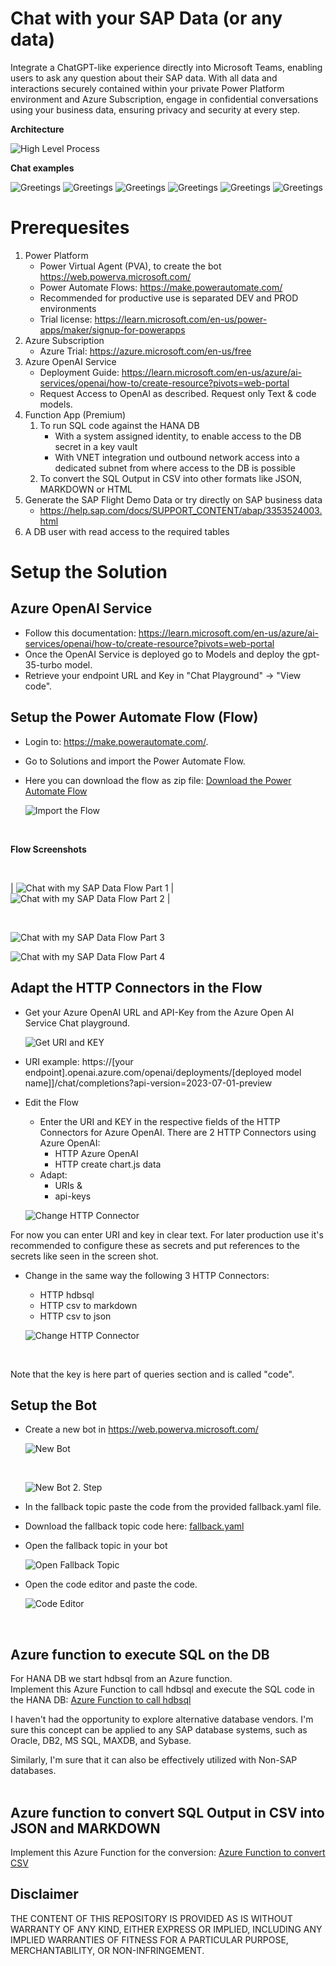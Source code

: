 # Chat with your SAP Data (or any data)

Integrate a ChatGPT-like experience directly into Microsoft Teams, enabling users to ask any question about their SAP data. With all data and interactions securely contained within your private Power Platform environment and Azure Subscription, engage in confidential conversations using your business data, ensuring privacy and security at every step.

**Architecture**

![High Level Process](images/high-level-process.jpg)


**Chat examples**

![Greetings](images/greetings1.jpg)
![Greetings](images/greetings2.jpg)
![Greetings](images/greetings3.jpg)
![Greetings](images/greetings4.jpg)
![Greetings](images/greetings5.jpg)
![Greetings](images/greetings6.jpg)

# Prerequesites

1. Power Platform 
    - Power Virtual Agent (PVA), to create the bot https://web.powerva.microsoft.com/
    - Power Automate Flows: https://make.powerautomate.com/
    - Recommended for productive use is separated DEV and PROD environments
    - Trial license: https://learn.microsoft.com/en-us/power-apps/maker/signup-for-powerapps
1. Azure Subscription
    - Azure Trial: https://azure.microsoft.com/en-us/free
1. Azure OpenAI Service 
    - Deployment Guide: https://learn.microsoft.com/en-us/azure/ai-services/openai/how-to/create-resource?pivots=web-portal
    - Request Access to OpenAI as described. Request only Text & code models.
1. Function App (Premium) 
    1. To run SQL code against the HANA DB
        - With a system assigned identity, to enable access to the DB secret in a key vault
        - With VNET integration und outbound network access into a dedicated subnet from where access to the DB is possible
    1. To convert the SQL Output in CSV into other formats like JSON, MARKDOWN or HTML
1. Generate the SAP Flight Demo Data or try directly on SAP business data
    - https://help.sap.com/docs/SUPPORT_CONTENT/abap/3353524003.html
1. A DB user with read access to the required tables


# Setup the Solution

## Azure OpenAI Service 

- Follow this documentation: https://learn.microsoft.com/en-us/azure/ai-services/openai/how-to/create-resource?pivots=web-portal <br> 
- Once the OpenAI Service is deployed go to Models and deploy the gpt-35-turbo model. <br>
- Retrieve your endpoint URL and Key in "Chat Playground" -> "View code".

## Setup the Power Automate Flow (Flow)

- Login to: https://make.powerautomate.com/.
- Go to Solutions and import the Power Automate Flow.
- Here you can download the flow as zip file: [Download the Power Automate Flow](https://github.com/mimergel/chat_with_your_sap_data/blob/main/flow/ChatWithMySAPDataOpenAI_Flow_Export_1_0_0_4.zip)

    ![Import the Flow](images/import-flow.jpg) <br>

<br>

**Flow Screenshots**

<br>

| ![Chat with my SAP Data Flow Part 1](images/flow1.jpg) | ![Chat with my SAP Data Flow Part 2](images/flow2.jpg) |

<br>

![Chat with my SAP Data Flow Part 3](images/flow3.jpg) <br>

![Chat with my SAP Data Flow Part 4](images/flow4.jpg) <br>



## Adapt the HTTP Connectors in the Flow

- Get your Azure OpenAI URL and API-Key from the Azure Open AI Service Chat playground.

    ![Get URI and KEY](images/get-uri-key.jpg) <br>

- URI example: https://[your endpoint].openai.azure.com/openai/deployments/[deployed model name]]/chat/completions?api-version=2023-07-01-preview

- Edit the Flow
    - Enter the URI and KEY in the respective fields of the HTTP Connectors for Azure OpenAI. There are 2 HTTP Connectors using Azure OpenAI: 
        - HTTP Azure OpenAI
        - HTTP create chart.js data
    - Adapt: 
        - URIs &
        - api-keys

    ![Change HTTP Connector](images/http-openai.jpg) <br>

For now you can enter URI and key in clear text. For later production use it's recommended to configure these as secrets and put references to the secrets like seen in the screen shot. <br>


- Change in the same way the following 3 HTTP Connectors:
    - HTTP hdbsql
    - HTTP csv to markdown
    - HTTP csv to json

    ![Change HTTP Connector](images/http-csv2json.jpg) <br>

<br>

Note that the key is here part of queries section and is called "code".

## Setup the Bot

- Create a new bot in https://web.powerva.microsoft.com/ <br>

    ![New Bot](images/pva-new-bot.jpg) <br>
     
     <br>

    ![New Bot 2. Step](images/pva-new-bot2.jpg) <br> 

- In the fallback topic paste the code from the provided fallback.yaml file.

- Download the fallback topic code here: [fallback.yaml](pva/fallback.yaml) <br>

- Open the fallback topic in your bot

    ![Open Fallback Topic](images/pva-fallback1.jpg) <br> 

- Open the code editor and paste the code.

    ![Code Editor](images/pva-fallback2.jpg) <br> 

 <br> 


## Azure function to execute SQL on the DB

For HANA DB we start hdbsql from an Azure function. <br> 
Implement this Azure Function to call hdbsql and execute the SQL code in the HANA DB: [Azure Function to call hdbsql](https://github.com/mimergel/saphanasqlfunction) <br> 

I haven't had the opportunity to explore alternative database vendors. I'm sure this concept can be applied to any SAP database systems, such as Oracle, DB2, MS SQL, MAXDB, and Sybase. <br> 

Similarly, I'm sure that it can also be effectively utilized with Non-SAP databases. <br> 
<br> 

## Azure function to convert SQL Output in CSV into JSON and MARKDOWN

Implement this Azure Function for the conversion: [Azure Function to convert CSV](https://github.com/mimergel/sqloutputcsv_to_json_html_markdown) <br> 


## Disclaimer

THE CONTENT OF THIS REPOSITORY IS PROVIDED AS IS WITHOUT WARRANTY OF ANY KIND, EITHER EXPRESS OR IMPLIED, INCLUDING ANY IMPLIED WARRANTIES OF FITNESS FOR A PARTICULAR PURPOSE, MERCHANTABILITY, OR NON-INFRINGEMENT.